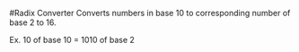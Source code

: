 #Radix Converter
Converts numbers in base 10 to corresponding number of base 2 to 16.

Ex. 10 of base 10 = 1010 of base 2